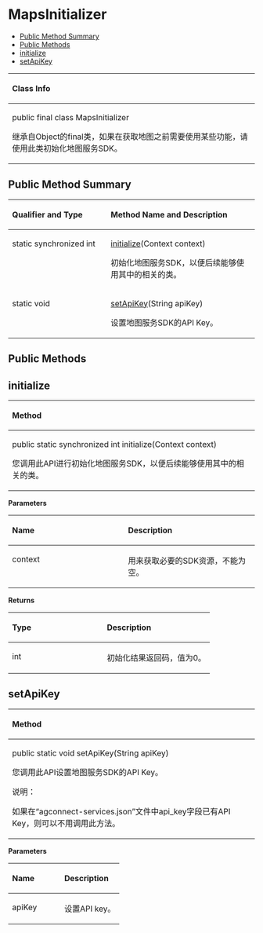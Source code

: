 # MapsInitializer<a name="ZH-CN_TOPIC_0000001145860981"></a>

-   [Public Method Summary](#section18824375557)
-   [Public Methods](#section1658818567463)
-   [initialize](#section1516212511479)
-   [setApiKey](#section1389444514617)


<a name="table7425mcpsimp"></a>
<table><thead align="left"><tr id="row7429mcpsimp"><th class="cellrowborder" valign="top" width="100%" id="mcps1.1.2.1.1"><p id="p7431mcpsimp"><a name="p7431mcpsimp"></a><a name="p7431mcpsimp"></a>Class Info</p>
</th>
</tr>
</thead>
<tbody><tr id="row7432mcpsimp"><td class="cellrowborder" valign="top" width="100%" headers="mcps1.1.2.1.1 "><p id="p795612467267"><a name="p795612467267"></a><a name="p795612467267"></a>public final class MapsInitializer</p>
<p id="p7434mcpsimp"><a name="p7434mcpsimp"></a><a name="p7434mcpsimp"></a>继承自Object的final类，如果在获取地图之前需要使用某些功能，请使用此类初始化地图服务SDK。</p>
</td>
</tr>
</tbody>
</table>

## Public Method Summary<a name="section18824375557"></a>

<a name="table7440mcpsimp"></a>
<table><thead align="left"><tr id="row7445mcpsimp"><th class="cellrowborder" valign="top" width="40%" id="mcps1.1.3.1.1"><p id="p7447mcpsimp"><a name="p7447mcpsimp"></a><a name="p7447mcpsimp"></a>Qualifier and Type</p>
</th>
<th class="cellrowborder" valign="top" width="60%" id="mcps1.1.3.1.2"><p id="p7449mcpsimp"><a name="p7449mcpsimp"></a><a name="p7449mcpsimp"></a>Method Name and Description</p>
</th>
</tr>
</thead>
<tbody><tr id="row7450mcpsimp"><td class="cellrowborder" valign="top" width="40%" headers="mcps1.1.3.1.1 "><p id="p7452mcpsimp"><a name="p7452mcpsimp"></a><a name="p7452mcpsimp"></a>static synchronized int</p>
</td>
<td class="cellrowborder" valign="top" width="60%" headers="mcps1.1.3.1.2 "><p id="p7454mcpsimp"><a name="p7454mcpsimp"></a><a name="p7454mcpsimp"></a><a href="#section1516212511479">initialize</a>(Context context)</p>
<p id="p104571411019"><a name="p104571411019"></a><a name="p104571411019"></a>初始化地图服务SDK，以便后续能够使用其中的相关的类。</p>
</td>
</tr>
<tr id="row076610353332"><td class="cellrowborder" valign="top" width="40%" headers="mcps1.1.3.1.1 "><p id="p19767183583313"><a name="p19767183583313"></a><a name="p19767183583313"></a>static void</p>
</td>
<td class="cellrowborder" valign="top" width="60%" headers="mcps1.1.3.1.2 "><p id="p1749974216372"><a name="p1749974216372"></a><a name="p1749974216372"></a><a href="#section1389444514617">setApiKey</a>(String apiKey)</p>
<p id="p21908151608"><a name="p21908151608"></a><a name="p21908151608"></a>设置地图服务SDK的API Key。</p>
</td>
</tr>
</tbody>
</table>

## Public Methods<a name="section1658818567463"></a>

## initialize<a name="section1516212511479"></a>

<a name="table7457mcpsimp"></a>
<table><thead align="left"><tr id="row7461mcpsimp"><th class="cellrowborder" valign="top" width="100%" id="mcps1.1.2.1.1"><p id="p7463mcpsimp"><a name="p7463mcpsimp"></a><a name="p7463mcpsimp"></a>Method</p>
</th>
</tr>
</thead>
<tbody><tr id="row7464mcpsimp"><td class="cellrowborder" valign="top" width="100%" headers="mcps1.1.2.1.1 "><p id="p7466mcpsimp"><a name="p7466mcpsimp"></a><a name="p7466mcpsimp"></a>public static synchronized  int initialize(Context context)</p>
<p id="p1260731715477"><a name="p1260731715477"></a><a name="p1260731715477"></a>您调用此API进行初始化地图服务SDK，以便后续能够使用其中的相关的类。</p>
</td>
</tr>
</tbody>
</table>

**Parameters**

<a name="table7472mcpsimp"></a>
<table><thead align="left"><tr id="row7477mcpsimp"><th class="cellrowborder" valign="top" width="47%" id="mcps1.1.3.1.1"><p id="p7479mcpsimp"><a name="p7479mcpsimp"></a><a name="p7479mcpsimp"></a>Name</p>
</th>
<th class="cellrowborder" valign="top" width="53%" id="mcps1.1.3.1.2"><p id="p7481mcpsimp"><a name="p7481mcpsimp"></a><a name="p7481mcpsimp"></a>Description</p>
</th>
</tr>
</thead>
<tbody><tr id="row7482mcpsimp"><td class="cellrowborder" valign="top" width="47%" headers="mcps1.1.3.1.1 "><p id="p7484mcpsimp"><a name="p7484mcpsimp"></a><a name="p7484mcpsimp"></a>context</p>
</td>
<td class="cellrowborder" valign="top" width="53%" headers="mcps1.1.3.1.2 "><p id="p7486mcpsimp"><a name="p7486mcpsimp"></a><a name="p7486mcpsimp"></a>用来获取必要的SDK资源，不能为空。</p>
</td>
</tr>
</tbody>
</table>

**Returns**

<a name="table7489mcpsimp"></a>
<table><thead align="left"><tr id="row7494mcpsimp"><th class="cellrowborder" valign="top" width="47%" id="mcps1.1.3.1.1"><p id="p7496mcpsimp"><a name="p7496mcpsimp"></a><a name="p7496mcpsimp"></a>Type</p>
</th>
<th class="cellrowborder" valign="top" width="53%" id="mcps1.1.3.1.2"><p id="p7498mcpsimp"><a name="p7498mcpsimp"></a><a name="p7498mcpsimp"></a>Description</p>
</th>
</tr>
</thead>
<tbody><tr id="row7499mcpsimp"><td class="cellrowborder" valign="top" width="47%" headers="mcps1.1.3.1.1 "><p id="p7501mcpsimp"><a name="p7501mcpsimp"></a><a name="p7501mcpsimp"></a>int</p>
</td>
<td class="cellrowborder" valign="top" width="53%" headers="mcps1.1.3.1.2 "><p id="p7503mcpsimp"><a name="p7503mcpsimp"></a><a name="p7503mcpsimp"></a>初始化结果返回码，值为0。</p>
</td>
</tr>
</tbody>
</table>

## setApiKey<a name="section1389444514617"></a>

<a name="table12894144519617"></a>
<table><thead align="left"><tr id="row1289416459610"><th class="cellrowborder" valign="top" width="100%" id="mcps1.1.2.1.1"><p id="p389510451861"><a name="p389510451861"></a><a name="p389510451861"></a>Method</p>
</th>
</tr>
</thead>
<tbody><tr id="row78959451461"><td class="cellrowborder" valign="top" width="100%" headers="mcps1.1.2.1.1 "><p id="p11895345564"><a name="p11895345564"></a><a name="p11895345564"></a>public static void setApiKey(String apiKey)</p>
<p id="p148959454615"><a name="p148959454615"></a><a name="p148959454615"></a>您调用此API设置地图服务SDK的API Key。</p>
<div class="note" id="note32305265402"><a name="note32305265402"></a><a name="note32305265402"></a><span class="notetitle"> 说明： </span><div class="notebody"><p id="p19230326104020"><a name="p19230326104020"></a><a name="p19230326104020"></a>如果在<span class="uicontrol" id="u8854d2b9f1834bd187947d8292b299ee"><a name="u8854d2b9f1834bd187947d8292b299ee"></a><a name="u8854d2b9f1834bd187947d8292b299ee"></a>“agconnect-services.json”</span>文件中api_key字段已有API Key，则可以不用调用此方法。</p>
</div></div>
</td>
</tr>
</tbody>
</table>

**Parameters**

<a name="table1389618451966"></a>
<table><thead align="left"><tr id="row9897845769"><th class="cellrowborder" valign="top" width="47%" id="mcps1.1.3.1.1"><p id="p15897545767"><a name="p15897545767"></a><a name="p15897545767"></a>Name</p>
</th>
<th class="cellrowborder" valign="top" width="53%" id="mcps1.1.3.1.2"><p id="p138972456613"><a name="p138972456613"></a><a name="p138972456613"></a>Description</p>
</th>
</tr>
</thead>
<tbody><tr id="row168976455616"><td class="cellrowborder" valign="top" width="47%" headers="mcps1.1.3.1.1 "><p id="p689711451868"><a name="p689711451868"></a><a name="p689711451868"></a>apiKey</p>
</td>
<td class="cellrowborder" valign="top" width="53%" headers="mcps1.1.3.1.2 "><p id="p88971645264"><a name="p88971645264"></a><a name="p88971645264"></a>设置API key。</p>
</td>
</tr>
</tbody>
</table>

